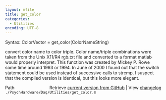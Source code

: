 ```yaml
---
layout: mfile
title: get_color
categories:
  - Utilities
encoding: UTF-8
---
```


Syntax: ColorVector = get\_color\(ColorNameString\)

convert color name to color triple. Color name/triple combinations
were taken from the Unix X11/R4 rgb.txt file and converted to
a format matlab would properly interpret.  This function was
created by Mickey P. Rowe some time around 1993 or 1994.  In June of 2000
I found out that the switch statement could be used instead of successive
calls to strcmp.  I suspect that the compiled version is identical, but this
looks more elegant.


<div class="code_header" style="text-align:right;">
  <span style="float:left;">Path&nbsp;&nbsp;</span> <span class="counter">Retrieve <a href=
  "https://raw.github.com/Psychtoolbox-3/Psychtoolbox-3/beta/./PsychHardware/Daq/Utilities/get_color.m">current version from GitHub</a> | View <a href=
  "https://github.com/Psychtoolbox-3/Psychtoolbox-3/commits/beta/./PsychHardware/Daq/Utilities/get_color.m">changelog</a></span>
</div>
<div class="code">
  <code>./PsychHardware/Daq/Utilities/get_color.m</code>
</div>
